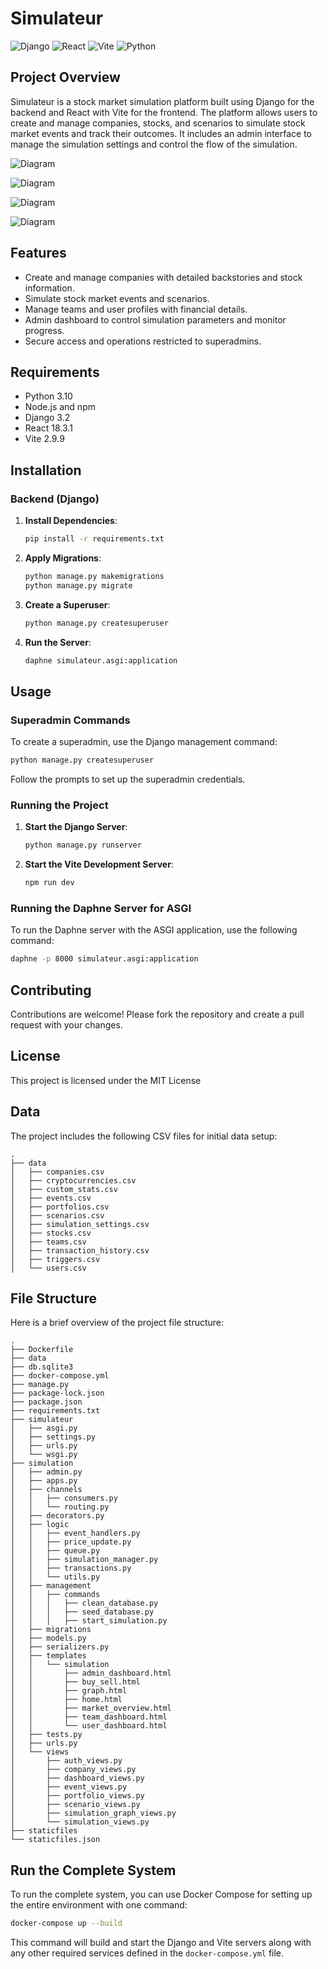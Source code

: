 # Simulateur

![Django](https://img.shields.io/badge/Django-3.2-blue)
![React](https://img.shields.io/badge/React-18.3.1-blue)
![Vite](https://img.shields.io/badge/Vite-2.9.9-blue)
![Python](https://img.shields.io/badge/Python-3.10-blue)

## Project Overview

Simulateur is a stock market simulation platform built using Django for the backend and React with Vite for the frontend. The platform allows users to create and manage companies, stocks, and scenarios to simulate stock market events and track their outcomes. It includes an admin interface to manage the simulation settings and control the flow of the simulation.

![Diagram](https://www.plantuml.com/plantuml/dpng/ZPF1JW8n48Rl-nGJxhm3oabZ8h5mDkCoMHgxBMcd6j_URTawsoq7JvJl_oQPC3-xmEWvZgR3dfs7Ko0_Fn_EexRp-zKFQ7NAkXYenq2mIIgyk47R3M20q_uzaGn4UdRQmf5mB4u2wRieZ_475Bl-CnHd8ZSWaY9ZLbP2ioPUNhhUAgFLMdjFo0Ig9ujUkwBUSA4B_O9sc7HYrdO8HR_XGfUwSzFdKO_aGJ5TuSao-IyqCfcCBAHSHW_nm-XmQJQRURkQIlS3fSTeaBMpPI1pmTt_9yGyuFIyOsPUcOhTzOwOSErTtFV2WpSAqR2ST8gdTAPTbokstTRT4YXb4YRb4LXt9VTXvj8DmMqF96fkBb5xLCcQ-rLPSwg_VzjAM0ToY7R2NHlU_i0xikSucby0)

![Diagram](https://www.plantuml.com/plantuml/dpng/ZLJBRjim4BppAmYVOWW9qgjEATe6BOgc0QoU1PfQEOJv4CXb0hVeltTfsHJLo80lfYNkpimEXte8A3n6erdOApi8BmoNMeJm4T6hRKJu9ftTgD_0xnaxxl1FpWp27lWVLbbXeEORAhKxLcs5t0Tq_f1V_JtrqBEJ-zGXn-QQFpeFQcU_m-7c1BXc5Igv1pyX3bv9e5hj1BAAaB2DGoSGkff_fgLH1YQI1eHvhyg0sO8FDVz178rBluyAT7VpAu1_zgvN6jOJIF4sOSMGzFoqq3ZwcHhNQLmjR24FYNusLz9J86-KYLgW8Zy1aRI5H80qWcy3mb3pfvYaighNKM8ybhPUu4G1hs2nvbzeIOHUxNP9NZF-AQWaME6LU-z61q5wDIJenOFBTQhlbOmQ3wqcLbtiH7zKbkLcrcVdiNTwf7LlTj6vRAxpV3Ie2YaS2mTq34rXOEE53K8cyg_gg3SH3MVMcVTPIqhLrDVYOIZS4CP5YzdUUTnIpfPYzWHlfvD3NM19Pn4i5k6DMwt22tJj76b-Z1btVBpon9GPQA1vBcQpNPH_3ijLH3bZ9NRnzbNek9pEfTYJ5a6qj7F-XAm-hFZjBL_TtzsjJj-8cbDo0YkJKbJHlnGQgXglDNSzos5F1GNUcQJcoaeTQRoBfGbpgIvJqx9mVOkEXTrokEpwzIsZZqN3eYUqvAXJxOi8B3_dAKk32y3BbGithUOUfFDTOAEk_phIfIYXp_EMPSLCfm05Da_7LJfY8Fm7i5qq-Xy0)

![Diagram](https://www.plantuml.com/plantuml/dpng/TPBFxjGW4CVlFCLaJthm1NemcwmcZV50B7s0MPXQb38DK6FVNbgwMrdzNRz_PZvakCQ48IsJ4wWJ1-WZ1J5doMexeqzmsHGPUB2EBe0HUbdxYd3Q3LNhaaCQs5dUpPTIbrZ_t8tkPLf07pEAPT_Qc3YiPNOhn0O27pvcW0Q-ydVhtxqNlToLx3JmoSRPuGhBbZCOnpjZC7NlDZ97WfIPZwvgu0jRNoJrpB4VR9Xs5Nvalzga7YePq2M96_6vgskW8mnwX843nEsreli7jHXWAA5ryMpBhUr8foEG6ExBAkGn-JPI5ek5lt8LxzRPj9OD9_t_8l8jY7d9j1W9UAwUKishaa-Upxz9BubUx4AZsWQ-aUPW89sd5QezHgjJXB3do1oGsUrdWudAHUV7VwfE8OzjrHq0lO5bxvg_UbVoPfdS7m00)

![Diagram](https://www.plantuml.com/plantuml/dpng/ZP9FYzj03CNl_XHYU-wXrnpAPdUzfR09WGdqhFKeZbXRuyx8IV_GxzxOeaFikg7a5FtUazv8la-AKVksAT8RIuSHMtZ5wgsEeHV_69eGuTq76dvNYYEAFqTM9G6D_JLAH_JXp5B30Piq8VIr9wa8VXO00EiOmza6V3coaXKh3V4XH4zn4Jq7qJdOOLIkk4DHSzuGBFbV-40lBBHipdHvAVC1jsGFuTjyHWQtVCuMHqzyOa_BwvcB_gVVfmllRdSpoJzw_IeA78u2Qz-o51tcBS3TMDgXK7C7c62zcs9NaM3ai471ckAeSPkPXjk-GUKWZbHPwcGojzpAu9IL9n8TGJa5MpfRj-sqlezS_ycpBuhn5V3-uoN_2bv2pLAiT-F_0QpWYLFNu7Vmc8wl0QEVMHuZeH88dI5Pp60Dm6rMy5bO6Hl-GPbclobAKOePWYT5RbBXDbSP7eCSEBOPJZeOhVj8a6o94u5RWIC5vNOOezJzpGvDNsa_dW4YAitiQ--1XYqNpWsrylfPHinWq5vazPou7DZsic2MDz0mh2iLMpFavpKNQ4hdSjKQBKHIkwE5WlrrgCpCPDXY6OavsDuov60shJJFDDb-bYnF6IFOBHoU5ivWx9d5qbMHncNRaS7bZoX_8iuyUTJSijvbb4tBdsrbAZFVa_Y-RNu3)

## Features

- Create and manage companies with detailed backstories and stock information.
- Simulate stock market events and scenarios.
- Manage teams and user profiles with financial details.
- Admin dashboard to control simulation parameters and monitor progress.
- Secure access and operations restricted to superadmins.

## Requirements

- Python 3.10
- Node.js and npm
- Django 3.2
- React 18.3.1
- Vite 2.9.9

## Installation

### Backend (Django)

1. **Install Dependencies**:

    ```bash
    pip install -r requirements.txt
    ```

2. **Apply Migrations**:

    ```bash
    python manage.py makemigrations
    python manage.py migrate
    ```

3. **Create a Superuser**:

    ```bash
    python manage.py createsuperuser
    ```

4. **Run the Server**:

    ```bash
    daphne simulateur.asgi:application
    ```

## Usage

### Superadmin Commands

To create a superadmin, use the Django management command:

```bash
python manage.py createsuperuser
```

Follow the prompts to set up the superadmin credentials.

### Running the Project

1. **Start the Django Server**:

    ```bash
    python manage.py runserver
    ```

2. **Start the Vite Development Server**:

    ```bash
    npm run dev
    ```

### Running the Daphne Server for ASGI

To run the Daphne server with the ASGI application, use the following command:

```bash
daphne -p 8000 simulateur.asgi:application
```

## Contributing

Contributions are welcome! Please fork the repository and create a pull request with your changes.

## License

This project is licensed under the MIT License

## Data

The project includes the following CSV files for initial data setup:

```plaintext
.
├── data
│   ├── companies.csv
│   ├── cryptocurrencies.csv
│   ├── custom_stats.csv
│   ├── events.csv
│   ├── portfolios.csv
│   ├── scenarios.csv
│   ├── simulation_settings.csv
│   ├── stocks.csv
│   ├── teams.csv
│   ├── transaction_history.csv
│   ├── triggers.csv
│   └── users.csv
```

## File Structure

Here is a brief overview of the project file structure:

```plaintext
.
├── Dockerfile
├── data
├── db.sqlite3
├── docker-compose.yml
├── manage.py
├── package-lock.json
├── package.json
├── requirements.txt
├── simulateur
│   ├── asgi.py
│   ├── settings.py
│   ├── urls.py
│   └── wsgi.py
├── simulation
│   ├── admin.py
│   ├── apps.py
│   ├── channels
│   │   ├── consumers.py
│   │   └── routing.py
│   ├── decorators.py
│   ├── logic
│   │   ├── event_handlers.py
│   │   ├── price_update.py
│   │   ├── queue.py
│   │   ├── simulation_manager.py
│   │   ├── transactions.py
│   │   └── utils.py
│   ├── management
│   │   ├── commands
│   │   │   ├── clean_database.py
│   │   │   ├── seed_database.py
│   │   │   ├── start_simulation.py
│   ├── migrations
│   ├── models.py
│   ├── serializers.py
│   ├── templates
│   │   └── simulation
│   │       ├── admin_dashboard.html
│   │       ├── buy_sell.html
│   │       ├── graph.html
│   │       ├── home.html
│   │       ├── market_overview.html
│   │       ├── team_dashboard.html
│   │       └── user_dashboard.html
│   ├── tests.py
│   ├── urls.py
│   └── views
│       ├── auth_views.py
│       ├── company_views.py
│       ├── dashboard_views.py
│       ├── event_views.py
│       ├── portfolio_views.py
│       ├── scenario_views.py
│       ├── simulation_graph_views.py
│       └── simulation_views.py
├── staticfiles
└── staticfiles.json
```

## Run the Complete System

To run the complete system, you can use Docker Compose for setting up the entire environment with one command:

```bash
docker-compose up --build
```

This command will build and start the Django and Vite servers along with any other required services defined in the `docker-compose.yml` file.
